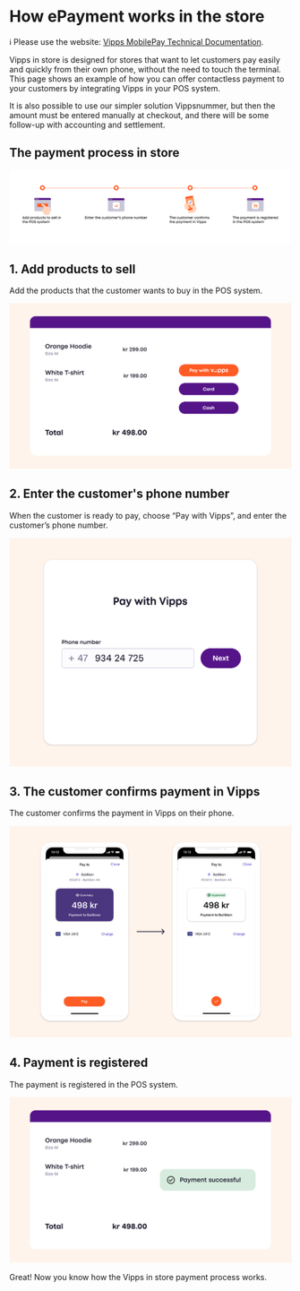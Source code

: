 <!-- START_METADATA
---
title: How ePayment works in the store
sidebar_label: How it works in the store
sidebar_position: 20
---
END_METADATA -->

# How ePayment works in the store

<!-- START_COMMENT -->

ℹ️ Please use the website:
[Vipps MobilePay Technical Documentation](https://developer.vippsmobilepay.com/docs/APIs/epayment-api).

<!-- END_COMMENT -->

Vipps in store is designed for stores that want to let customers pay easily and quickly from their own phone, without the need to touch the terminal. This page shows an example of how you can offer contactless payment to your customers by integrating Vipps in your POS system.

It is also possible to use our simpler solution Vippsnummer, but then the amount must be entered manually at checkout, and there will be some follow-up with accounting and settlement.

## The payment process in store

![In store process](../images/vipps-in-store-process.svg)

## 1. Add products to sell

Add the products that the customer wants to buy in the POS system.

![The POS system](../images/vipps-in-store-step1.svg)

## 2. Enter the customer's phone number

When the customer is ready to pay, choose “Pay with Vipps”, and enter the customer’s phone number.

![Enter phone number](../images/vipps-in-store-step2.svg)

## 3. The customer confirms payment in Vipps

The customer confirms the payment in Vipps on their phone.

![Confirm payment](../images/vipps-in-store-step3-2.svg)

## 4. Payment is registered

The payment is registered in the POS system.

![Payment confirmation](../images/vipps-in-store-step4.svg)

Great! Now you know how the Vipps in store payment process works.